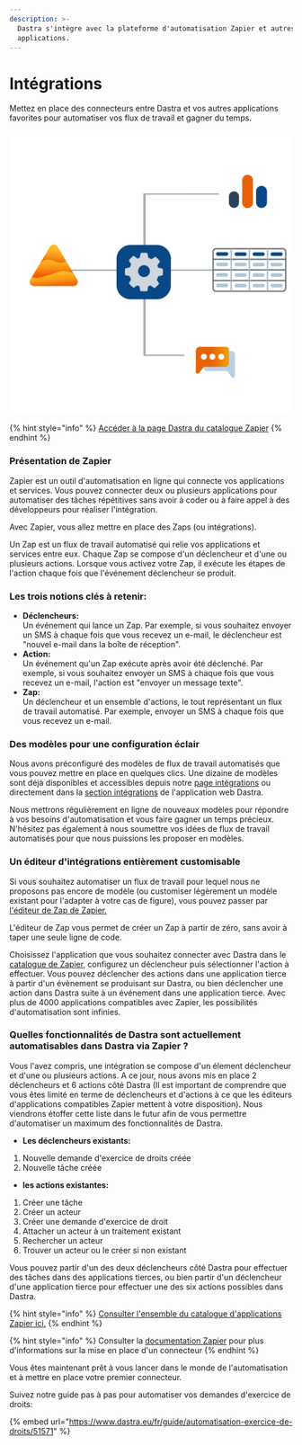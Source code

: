 ```yaml
---
description: >-
  Dastra s'intègre avec la plateforme d'automatisation Zapier et autres
  applications.
---
```


# Intégrations

Mettez en place des connecteurs entre Dastra et vos autres applications favorites pour automatiser vos flux de travail et gagner du temps.

![](<../../.gitbook/assets/connectors (1).svg>)

{% hint style="info" %}
[Accéder à la page Dastra du catalogue Zapier](https://zapier.com/apps/dastra/integrations)
{% endhint %}

### Présentation de Zapier

Zapier est un outil d'automatisation en ligne qui connecte vos applications et services. Vous pouvez connecter deux ou plusieurs applications pour automatiser des tâches répétitives sans avoir à coder ou à faire appel à des développeurs pour réaliser l'intégration.&#x20;

Avec Zapier, vous allez mettre en place des Zaps (ou intégrations).

Un Zap est un flux de travail automatisé qui relie vos applications et services entre eux. Chaque Zap se compose d'un déclencheur et d'une ou plusieurs actions. Lorsque vous activez votre Zap, il exécute les étapes de l'action chaque fois que l'événement déclencheur se produit.

### Les trois notions clés à retenir: <a href="#chapter-1" id="chapter-1"></a>

* **Déclencheurs:**\
  Un événement qui lance un Zap. Par exemple, si vous souhaitez envoyer un SMS à chaque fois que vous recevez un e-mail, le déclencheur est "nouvel e-mail dans la boîte de réception".
* **Action:**\
  Un événement qu'un Zap exécute après avoir été déclenché. Par exemple, si vous souhaitez envoyer un SMS à chaque fois que vous recevez un e-mail, l'action est "envoyer un message texte".
* **Zap:**\
  Un déclencheur et un ensemble d'actions, le tout représentant un flux de travail automatisé. Par exemple, envoyer un SMS à chaque fois que vous recevez un e-mail.

### Des modèles pour une configuration éclair

Nous avons préconfiguré des modèles de flux de travail automatisés que vous pouvez mettre en place en quelques clics. Une dizaine de modèles sont déjà disponibles et accessibles depuis notre [page intégrations](https://www.dastra.eu/fr/integrations) ou directement dans la [section intégrations](https://app.dastra.eu/workspace/0/settings/integrations) de l'application web Dastra.

Nous mettrons régulièrement en ligne de nouveaux modèles pour répondre à vos besoins d'automatisation et vous faire gagner un temps précieux. N'hésitez pas également à nous soumettre vos idées de flux de travail automatisés pour que nous puissions les proposer en modèles.

### Un éditeur d'intégrations entièrement customisable <a href="#chapter-3" id="chapter-3"></a>

Si vous souhaitez automatiser un flux de travail pour lequel nous ne proposons pas encore de modèle (ou customiser légèrement un modèle existant pour l'adapter à votre cas de figure), vous pouvez passer par [l'éditeur de Zap de Zapier.](https://zapier.com/apps/dastra/integrations)

L'éditeur de Zap vous permet de créer un Zap à partir de zéro, sans avoir à taper une seule ligne de code.

Choisissez l'application que vous souhaitez connecter avec Dastra dans le [catalogue de Zapier](https://zapier.com/apps), configurez un déclencheur puis sélectionner l'action à effectuer. Vous pouvez déclencher des actions dans une application tierce à partir d'un évènement se produisant sur Dastra, ou bien déclencher une action dans Dastra suite à un événement dans une application tierce. Avec plus de 4000 applications compatibles avec Zapier, les possibilités d'automatisation sont infinies.

### Quelles fonctionnalités de Dastra sont actuellement automatisables dans Dastra via Zapier ? <a href="#chapter-4" id="chapter-4"></a>

Vous l'avez compris, une intégration se compose d'un élement déclencheur et d'une ou plusieurs actions. A ce jour, nous avons mis en place 2 déclencheurs et 6 actions côté Dastra (Il est important de comprendre que vous êtes limité en terme de déclencheurs et d'actions à ce que les éditeurs d'applications compatibles Zapier mettent à votre disposition). Nous viendrons étoffer cette liste dans le futur afin de vous permettre d'automatiser un maximum des fonctionnalités de Dastra.

* **Les déclencheurs existants:**

1. Nouvelle demande d'exercice de droits créée
2. Nouvelle tâche créée

* **les actions existantes:**

1. Créer une tâche
2. Créer un acteur
3. Créer une demande d'exercice de droit
4. Attacher un acteur à un traitement existant
5. Rechercher un acteur
6. Trouver un acteur ou le créer si non existant

Vous pouvez partir d'un des deux déclencheurs côté Dastra pour effectuer des tâches dans des applications tierces, ou bien partir d'un déclencheur d'une application tierce pour effectuer une des six actions possibles dans Dastra.

{% hint style="info" %}
[Consulter l'ensemble du catalogue d'applications Zapier ici.](https://zapier.com/apps)
{% endhint %}

{% hint style="info" %}
Consulter la [documentation Zapier](https://zapier.com/help) pour plus d'informations sur la mise en place d'un connecteur&#x20;
{% endhint %}

Vous êtes maintenant prêt à vous lancer dans le monde de l'automatisation et à mettre en place votre premier connecteur.&#x20;

Suivez notre guide pas à pas pour automatiser vos demandes d'exercice de droits:&#x20;

{% embed url="https://www.dastra.eu/fr/guide/automatisation-exercice-de-droits/51571" %}



